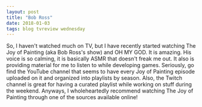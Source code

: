 ```yaml
---
layout: post
title: "Bob Ross"
date: 2018-01-03
tags: blog tvreview wednesday
---
```

So, I haven't watched much on TV, but I have recently started watching The Joy of Painting (aka Bob Ross's show) and OH MY GOD. It is amazing. His voice is so calming, it is basically ASMR that doesn't freak me out. It also is providing material for me to listen to while developing games. Seriously, go find the YouTube channel that seems to have every Joy of Painting episode uploaded on it and organized into playlists by season. Also, the Twitch channel is great for having a curated playlist while working on stuff during the weekend. Anyways, I wholeheartedly recommend watching The Joy of Painting through one of the sources available online!
